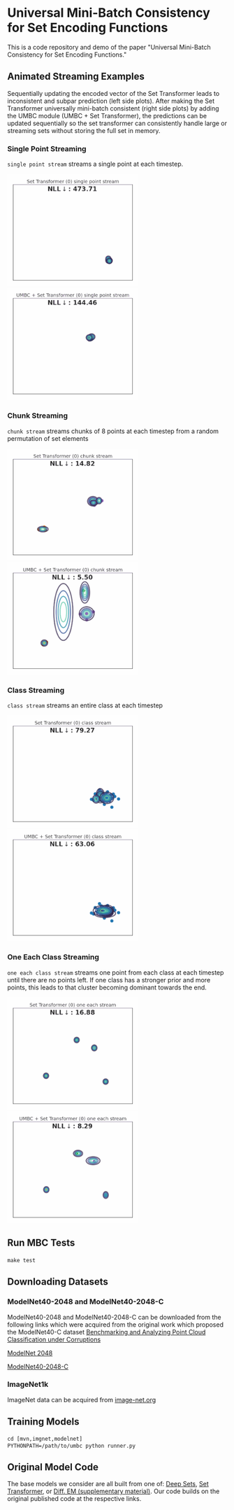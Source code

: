 # Universal Mini-Batch Consistency for Set Encoding Functions

This is a code repository and demo of the paper "Universal Mini-Batch Consistency for Set Encoding Functions."

## Animated Streaming Examples

Sequentially updating the encoded vector of the Set Transformer leads to inconsistent and subpar prediction (left side
plots). After making the Set Transformer universally mini-batch consistent (right side plots) by adding the UMBC module
(UMBC + Set Transformer), the predictions can be updated sequentially so the set transformer can consistently handle
large or streaming sets without storing the full set in memory.

### Single Point Streaming

`single point stream` streams a single point at each timestep.

<span>
  <img src="./gifs/animation-2-single_point_stream-SetXformer.gif" alt="set-transformer-single-point-stream" width="300"/>
  <img src="./gifs/animation-2-single_point_stream-universal-SetXformer.gif" alt="umbc-set-transformer-single-point-stream" width="300"/>
</span>

### Chunk Streaming

`chunk stream` streams chunks of 8 points at each timestep from a random permutation of set elements

<span>
  <img src="./gifs/animation-2-chunk_stream-SetXformer.gif" alt="set-transformer-single-point-stream" width="300"/>
  <img src="./gifs/animation-2-chunk_stream-universal-SetXformer.gif" alt="umbc-set-transformer-single-point-stream" width="300"/>
</span>

### Class Streaming

`class stream` streams an entire class at each timestep

<span>
  <img src="./gifs/animation-2-class_stream-SetXformer.gif" alt="set-transformer-single-point-stream" width="300"/>
  <img src="./gifs/animation-2-class_stream-universal-SetXformer.gif" alt="umbc-set-transformer-single-point-stream" width="300"/>
</span>

### One Each Class Streaming

`one each class stream` streams one point from each class at each timestep until there are no points left. If one class
has a stronger prior and more points, this leads to that cluster becoming dominant towards the end.

<span>
  <img src="./gifs/animation-2-one_each_stream-SetXformer.gif" alt="set-transformer-single-point-stream" width="300"/>
  <img src="./gifs/animation-2-one_each_stream-universal-SetXformer.gif" alt="umbc-set-transformer-single-point-stream" width="300"/>
</span>

## Run MBC Tests

```make test```

## Downloading Datasets

### ModelNet40-2048 and ModelNet40-2048-C

ModelNet40-2048 and ModelNet40-2048-C can be downloaded from the following links which were acquired from the original
work which proposed the ModelNet40-C dataset
[Benchmarking and Analyzing Point Cloud Classification under Corruptions](https://github.com/jiawei-ren/ModelNet-C)

[ModelNet 2048](https://shapenet.cs.stanford.edu/media/modelnet40_ply_hdf5_2048.zip)

[ModelNet40-2048-C](https://zenodo.org/record/6017834#.Yoxry3VBzzM)

### ImageNet1k

ImageNet data can be acquired from [image-net.org](https://image-net.org/download.php)

## Training Models

```
cd [mvn,imgnet,modelnet]
PYTHONPATH=/path/to/umbc python runner.py
```

## Original Model Code

The base models we consider are all built from one of: [Deep Sets](https://github.com/manzilzaheer/DeepSets),
[Set Transformer](https://github.com/juho-lee/set_transformer), or
[Diff. EM (supplementary material)](https://openreview.net/forum?id=MXdFBmHT4C). Our code builds on the original
published code at the respective links.
